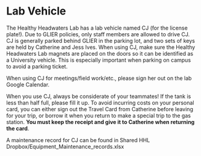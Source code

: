 # Lab Vehicle

The Healthy Headwaters Lab has a lab vehicle named CJ (for the license plate!). Due to GLIER policies, only staff members are allowed to drive CJ. CJ is generally parked behind GLIER in the parking lot, and two sets of keys are held by Catherine and Jess Ives. When using CJ, make sure the Healthy Headwaters Lab magnets are placed on the doors so it can be identified as a University vehicle. This is especially important when parking on campus to avoid a parking ticket.  

When using CJ for meetings/field work/etc., please sign her out on the lab Google Calendar.  

When you use CJ, always be considerate of your teammates! If the tank is less than half full, please fill it up. To avoid incurring costs on your personal card, you can either sign out the Travel Card from Catherine before leaving for your trip, or borrow it when you return to make a special trip to the gas station. **You must keep the receipt and give it to Catherine when returning the card**.

A maintenance record for CJ can be found in Shared HHL Dropbox/Equipment_Maintenance_records.xlsx
